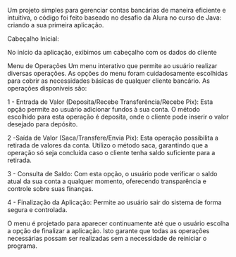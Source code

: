 Um projeto simples para gerenciar contas bancárias de maneira eficiente e intuitiva, o código foi feito baseado no desafio da Alura no curso de Java: criando a sua primeira aplicação.

Cabeçalho Inicial:

No início da aplicação, exibimos um cabeçalho com os dados do cliente

Menu de Operações
Um menu interativo que permite ao usuário realizar diversas operações. As opções do menu foram cuidadosamente escolhidas para cobrir as necessidades básicas de qualquer cliente bancário. As operações disponíveis são:

1 - Entrada de Valor (Deposita/Recebe Transferência/Recebe Pix): Esta opção permite ao usuário adicionar fundos à sua conta. O método escolhido para esta operação é deposita, onde o cliente pode inserir o valor desejado para depósito.

2 -Saída de Valor (Saca/Transfere/Envia Pix): Esta operação possibilita a retirada de valores da conta. Utilizo o método saca, garantindo que a operação só seja concluída caso o cliente tenha saldo suficiente para a retirada.

3 - Consulta de Saldo: Com esta opção, o usuário pode verificar o saldo atual da sua conta a qualquer momento, oferecendo transparência e controle sobre suas finanças.

4 - Finalização da Aplicação: Permite ao usuário sair do sistema de forma segura e controlada.

O menu é projetado para aparecer continuamente até que o usuário escolha a opção de finalizar a aplicação. Isto garante que todas as operações necessárias possam ser realizadas sem a necessidade de reiniciar o programa.

